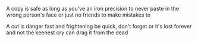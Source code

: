 A copy is safe
as long as you've an iron precision to never paste in the wrong person's face
or just no friends to make mistakes to

A cut is danger
fast and frightening
be quick, don't forget
or it's lost forever
and not the keenest cry can drag it from the dead

